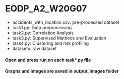 # EODP_A2_W20G07
- accidents_with_location.csv: pre-processed dataset
- task1.py: Data preprocessing
- task2.py: Correlation Analysis
- task3.py: Supervised Methods and Evaluation 
- task4.py: Clustering and risk profiling
- datasets: raw dataset
#### Open and press run on each task*.py file
#### Graphs and images are saved in output_images folder

